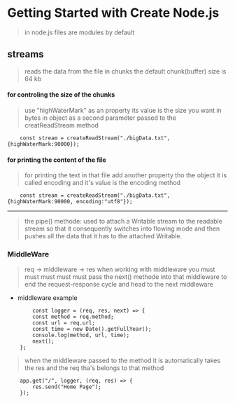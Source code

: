 # Getting Started with Create Node.js

> in node.js files are modules by default

## streams

> reads the data from the file in chunks
> the default chunk(buffer) size is 64 kb

#### for controling the size of the chunks

> use "highWaterMark" as an property its value is the size you want in bytes in object as a second parameter passed to the creatReadStream method

```
    const stream = createReadStream("./bigData.txt",{highWaterMark:90000});
```

#### for printing the content of the file

> for printing the text in that file add another property tho the object it is called encoding and it's value is the encoding method

```
    const stream = createReadStream("./bigData.txt",{highWaterMark:90000, encoding:"utf8"});
```

---

> the pipe() methode: used to attach a Writable stream to the readable stream so that it consequently switches into flowing mode and then pushes all the data that it has to the attached Writable.

### MiddleWare

> req -> middleware -> res
> when working with middleware you must must must must must pass the next() methode into that middleware to end the request-response cycle and head to the next middleware

- middleware example

```
        const logger = (req, res, next) => {
        const method = req.method;
        const url = req.url;
        const time = new Date().getFullYear();
        console.log(method, url, time);
        next();
    };
```

> when the middleware passed to the method it is automatically takes the res and the req tha's belongs to that method

```
    app.get("/", logger, (req, res) => {
        res.send("Home Page");
    });
```

>
